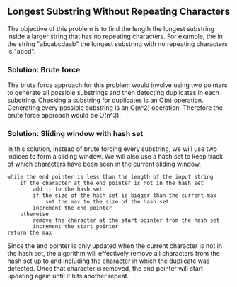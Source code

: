 ## Longest Substring Without Repeating Characters

The objective of this problem is to find the length the longest substring inside a larger string that has no repeating characters. For example, the in the string "abcabcdaab" the longest substring with no repeating characters is "abcd".

### Solution: Brute force
The brute force approach for this problem would involve using two pointers to generate all possible substrings and then detecting duplicates in each substring. Checking a substring for duplicates is an O(n) operation. Generating every possible substring is an O(n^2) operation. Therefore the brute force approach would be O(n^3).

### Solution: Sliding window with hash set
In this solution, instead of brute forcing every substring, we will use two indices to form a sliding window. We will also use a hash set to keep track of which characters have been seen in the current sliding window.

```
while the end pointer is less than the length of the input string
    if the character at the end pointer is not in the hash set
        add it to the hash set
        if the size of the hash set is bigger than the current max
            set the max to the size of the hash set
        increment the end pointer
    otherwise
        remove the character at the start pointer from the hash set
        increment the start pointer
return the max
```

Since the end pointer is only updated when the current character is not in the hash set, the algorithm will effectively remove all characters from the hash set up to and including the character in which the duplicate was detected. Once that character is removed, the end pointer will start updating again until it hits another repeat.